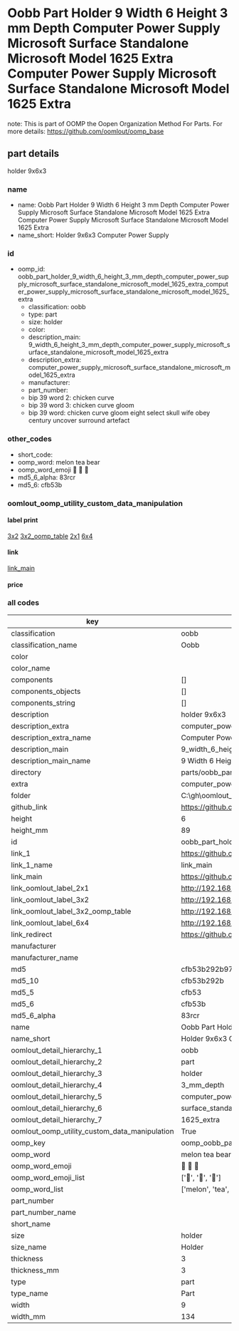 # Oobb Part Holder 9 Width 6 Height 3 mm Depth Computer Power Supply Microsoft Surface Standalone Microsoft Model 1625 Extra Computer Power Supply Microsoft Surface Standalone Microsoft Model 1625 Extra  

note: This is part of OOMP the Oopen Organization Method For Parts. For more details: https://github.com/oomlout/oomp_base

##  part details
  



holder 9x6x3



### name
* name: Oobb Part Holder 9 Width 6 Height 3 mm Depth Computer Power Supply Microsoft Surface Standalone Microsoft Model 1625 Extra Computer Power Supply Microsoft Surface Standalone Microsoft Model 1625 Extra
* name_short: Holder 9x6x3 Computer Power Supply
### id
* oomp_id: oobb_part_holder_9_width_6_height_3_mm_depth_computer_power_supply_microsoft_surface_standalone_microsoft_model_1625_extra_computer_power_supply_microsoft_surface_standalone_microsoft_model_1625_extra
  * classification: oobb
  * type: part
  * size: holder
  * color: 
  * description_main: 9_width_6_height_3_mm_depth_computer_power_supply_microsoft_surface_standalone_microsoft_model_1625_extra
  * description_extra: computer_power_supply_microsoft_surface_standalone_microsoft_model_1625_extra
  * manufacturer: 
  * part_number: 
  * bip 39 word 2: chicken curve
  * bip 39 word 3: chicken curve gloom
  * bip 39 word: chicken curve gloom eight select skull wife obey century uncover surround artefact

### other_codes
* short_code: 
* oomp_word: melon tea bear
* oomp_word_emoji :melon: :tea: :bear:
* md5_6_alpha: 83rcr
* md5_6: cfb53b






### oomlout_oomp_utility_custom_data_manipulation
#### label print
[3x2](http://192.168.1.245:1112/?label=oomp%2083rcr)
[3x2_oomp_table](http://192.168.1.108:1112/?label=oomp%2083rcr)
[2x1](http://192.168.1.242:1112/?label=oomp%2083rcr)
[6x4](http://192.168.1.55:1112/?label=oomp%2083rcr)    

#### link

[link_main](https://github.com/oomlout/oomlout_oobb_version_4_generated_parts/tree/main/navigation_oomp/oobb/part/holder/9_width_6_height_3_mm_depth_computer_power_supply_microsoft_surface_standalone_microsoft_model_1625_extra/computer_power_supply_microsoft_surface_standalone_microsoft_model_1625_extra/part)                              

#### price







### all codes 
| key | value |  
| --- | --- |  
| classification | oobb |  
| classification_name | Oobb |  
| color |  |  
| color_name |  |  
| components | [] |  
| components_objects | [] |  
| components_string | [] |  
| description | holder 9x6x3 |  
| description_extra | computer_power_supply_microsoft_surface_standalone_microsoft_model_1625_extra |  
| description_extra_name | Computer Power Supply Microsoft Surface Standalone Microsoft Model 1625 Extra |  
| description_main | 9_width_6_height_3_mm_depth_computer_power_supply_microsoft_surface_standalone_microsoft_model_1625_extra |  
| description_main_name | 9 Width 6 Height 3 mm Depth Computer Power Supply Microsoft Surface Standalone Microsoft Model 1625 Extra |  
| directory | parts/oobb_part_holder_9_width_6_height_3_mm_depth_computer_power_supply_microsoft_surface_standalone_microsoft_model_1625_extra_computer_power_supply_microsoft_surface_standalone_microsoft_model_1625_extra |  
| extra | computer_power_supply_microsoft_surface_standalone_microsoft_model_1625 |  
| folder | C:\gh\oomlout_oobb_version_4_generated_parts\parts\oobb_part_holder_9_width_6_height_3_mm_depth_computer_power_supply_microsoft_surface_standalone_microsoft_model_1625_extra_computer_power_supply_microsoft_surface_standalone_microsoft_model_1625_extra |  
| github_link | https://github.com/oomlout/oomlout_oomp_part_src/tree/main/parts/oobb_part_holder_9_width_6_height_3_mm_depth_computer_power_supply_microsoft_surface_standalone_microsoft_model_1625_extra_computer_power_supply_microsoft_surface_standalone_microsoft_model_1625_extra |  
| height | 6 |  
| height_mm | 89 |  
| id | oobb_part_holder_9_width_6_height_3_mm_depth_computer_power_supply_microsoft_surface_standalone_microsoft_model_1625_extra_computer_power_supply_microsoft_surface_standalone_microsoft_model_1625_extra |  
| link_1 | https://github.com/oomlout/oomlout_oobb_version_4_generated_parts/tree/main/navigation_oomp/oobb/part/holder/9_width_6_height_3_mm_depth_computer_power_supply_microsoft_surface_standalone_microsoft_model_1625_extra/computer_power_supply_microsoft_surface_standalone_microsoft_model_1625_extra/part |  
| link_1_name | link_main |  
| link_main | https://github.com/oomlout/oomlout_oobb_version_4_generated_parts/tree/main/navigation_oomp/oobb/part/holder/9_width_6_height_3_mm_depth_computer_power_supply_microsoft_surface_standalone_microsoft_model_1625_extra/computer_power_supply_microsoft_surface_standalone_microsoft_model_1625_extra/part |  
| link_oomlout_label_2x1 | http://192.168.1.242:1112/?label=oomp%2083rcr |  
| link_oomlout_label_3x2 | http://192.168.1.245:1112/?label=oomp%2083rcr |  
| link_oomlout_label_3x2_oomp_table | http://192.168.1.108:1112/?label=oomp%2083rcr |  
| link_oomlout_label_6x4 | http://192.168.1.55:1112/?label=oomp%2083rcr |  
| link_redirect | https://github.com/oomlout/oomlout_oobb_version_4_generated_parts/tree/main/parts/oobb_holder_09_06_03_ex_computer_power_supply_microsoft_surface_standalone_microsoft_model_1625 |  
| manufacturer |  |  
| manufacturer_name |  |  
| md5 | cfb53b292b97ff5f2b61a46ec6cd913d |  
| md5_10 | cfb53b292b |  
| md5_5 | cfb53 |  
| md5_6 | cfb53b |  
| md5_6_alpha | 83rcr |  
| name | Oobb Part Holder 9 Width 6 Height 3 mm Depth Computer Power Supply Microsoft Surface Standalone Microsoft Model 1625 Extra Computer Power Supply Microsoft Surface Standalone Microsoft Model 1625 Extra |  
| name_short | Holder 9x6x3 Computer Power Supply |  
| oomlout_detail_hierarchy_1 | oobb |  
| oomlout_detail_hierarchy_2 | part |  
| oomlout_detail_hierarchy_3 | holder |  
| oomlout_detail_hierarchy_4 | 3_mm_depth |  
| oomlout_detail_hierarchy_5 | computer_power_supply_microsoft |  
| oomlout_detail_hierarchy_6 | surface_standalone_microsoft_model |  
| oomlout_detail_hierarchy_7 | 1625_extra |  
| oomlout_oomp_utility_custom_data_manipulation | True |  
| oomp_key | oomp_oobb_part_holder_9_width_6_height_3_mm_depth_computer_power_supply_microsoft_surface_standalone_microsoft_model_1625_extra_computer_power_supply_microsoft_surface_standalone_microsoft_model_1625_extra |  
| oomp_word | melon tea bear |  
| oomp_word_emoji | :melon: :tea: :bear: |  
| oomp_word_emoji_list | [':melon:', ':tea:', ':bear:'] |  
| oomp_word_list | ['melon', 'tea', 'bear'] |  
| part_number |  |  
| part_number_name |  |  
| short_name |  |  
| size | holder |  
| size_name | Holder |  
| thickness | 3 |  
| thickness_mm | 3 |  
| type | part |  
| type_name | Part |  
| width | 9 |  
| width_mm | 134 |  
